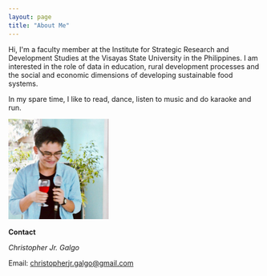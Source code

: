 ```yaml
---
layout: page
title: "About Me"
---
```


Hi, I'm a faculty member at the Institute for Strategic Research and Development Studies at the Visayas State University in the Philippines. I am interested in the role of data in education, rural development processes  and the social and economic dimensions of developing sustainable food systems. 

In my spare time, I like to read, dance, listen to music and do karaoke and run. 

<img src="/assets/images/profilepic.jpeg" width="200">

**Contact**

*Christopher Jr. Galgo*

Email: 
[christopherjr.galgo@gmail.com](christopherjr.galgo@gmail.com)
